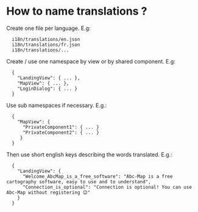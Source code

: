 # How to name translations ?

Create one file per language. E.g:   
```
  i18n/translations/en.json
  i18n/translations/fr.json
  i18n/translations/...
```

Create / use one namespace by view or by shared component. E.g:  

```
  {
    "LandingView": { ... },
    "MapView": { ... },
    "LoginDialog": { ... }
  }
```

Use sub namespaces if necessary. E.g.:  

```
  {
    "MapView": { 
      "PrivateComponent1": { ... }
      "PrivateComponent2": { ... }
     }
  }
```

Then use short english keys describing the words translated. E.g.:  

```
  {
    "LandingView": {
      "Welcome_AbcMap_is_a_free_software": "Abc-Map is a free cartography software, easy to use and to understand",
      "Connection_is_optional": "Connection is optional! You can use Abc-Map without registering 😉"
    }
  } 
```
